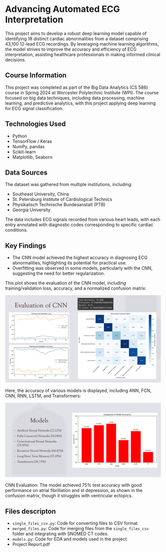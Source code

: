 # Advancing Automated ECG Interpretation

This project aims to develop a robust deep learning model capable of identifying 18 distinct cardiac abnormalities from a dataset comprising 43,100 12-lead ECG recordings. By leveraging machine learning algorithms, the model strives to improve the accuracy and efficiency of ECG interpretation, assisting healthcare professionals in making informed clinical decisions.

## Course Information
This project was completed as part of the Big Data Analytics (CS 586) course in Spring 2024 at Worcester Polytechnic Institute (WPI). The course focused on big data techniques, including data processing, machine learning, and predictive analytics, with this project applying deep learning for ECG signal classification.

## Technologies Used

- Python
- TensorFlow / Keras
- NumPy, pandas
- Scikit-learn
- Matplotlib, Seaborn

## Data Sources

The dataset was gathered from multiple institutions, including:
- Southeast University, China
- St. Petersburg Institute of Cardiological Technics
- Physikalisch Technische Bundesanstalt (PTB)
- Georgia University

The data includes ECG signals recorded from various heart leads, with each entry annotated with diagnostic codes corresponding to specific cardiac conditions.

## Key Findings

- The CNN model achieved the highest accuracy in diagnosing ECG abnormalities, highlighting its potential for practical use.
- Overfitting was observed in some models, particularly with the CNN, suggesting the need for better regularization.

This plot shows the evaluation of the CNN model, including training/validation loss, accuracy, and a normalized confusion matrix:

<img src="images/cnn-results.png" alt="cnn-results" width="700"/>

 Here, the accuracy of various models is displayed, including ANN, FCN, CNN, RNN, LSTM, and Transformers:

<img src="images/results-all-models.png" alt="all-models-results" width="700"/>

CNN Evaluation: The model achieved 75% test accuracy with good performance on atrial fibrillation and st depression, as shown in the confusion matrix, though it struggles with ventricular ectopics.


## Files descripton
- `single_files_csv.py`: Code for converting files to CSV format.
- `merged_files.py`: Code for merging files from the `single_files_csv` folder and integrating with SNOMED CT codes.
- `models.py`: Code for EDA and models used in the project.
- Project Report.pdf

